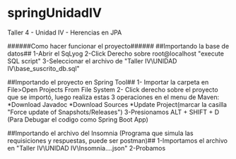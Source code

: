 # springUnidadIV
Taller 4 - Unidad IV - Herencias en JPA

######Como hacer funcionar el proyecto######
##Importando la base de datos##
1-Abrir el SqLyog
2-Click Derecho sobre root@localhost "execute SQL script"
3-Seleccionar el archivo de "Taller IV\UNIDAD IV\base_suscrito_db.sql"

##Importando el proyecto en Spring Tool##
1- Importar la carpeta en File>Open Projects From File System
2- Click derecho sobre el proyecto que se importó, luego realiza estas 3 operaciones en el menu de Maven:
*Download Javadoc
*Download Sources
*Update Project(marcar la casilla "Force update of Snapshots/Releases")
3-Presionamos ALT + SHIFT + D (Para Debugar el codigo como Spring Boot App)

##Importando el archivo del Insomnia (Programa que simula las requisiciones y respuestas, puede ser postman)##
1-Importamos el archivo en "Taller IV\UNIDAD IV\Insomnia....json"
2-Probamos

